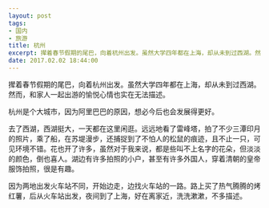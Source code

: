 ```yaml
---
layout: post
tags: 
- 国内
- 旅游
title: 杭州
excerpt: 撵着春节假期的尾巴，向着杭州出发。虽然大学四年都在上海，却从未到过西湖。然而，和家人一起出游的愉悦心情也实在无法描述。
date: 2017.02.02 18:44:00
---
```


撵着春节假期的尾巴，向着杭州出发。虽然大学四年都在上海，却从未到过西湖。然而，和家人一起出游的愉悦心情也实在无法描述。

杭州是个大城市，因为阿里巴巴的原因，想必今后也会发展得更好。

去了西湖，西湖挺大，一天都在这里闲逛。远远地看了雷峰塔，拍了不少三潭印月的照片，乘了船，在苏堤漫步，还捕捉到了不怕人的松鼠的痕迹，且不止一只，可见环境不错。花也开了许多，虽然对于我来说，都是些叫不上名字的花朵，但淡淡的颜色，倒也喜人。湖边有许多拍照的小户，甚至有许多外国人，穿着清朝的皇帝服饰拍照，很是有趣。

因为两地出发火车站不同，开始边走，边找火车站的一路。路上买了热气腾腾的烤红薯，后从火车站出发，夜间到了上海，好在离家近，洗洗漱漱，不多描述。